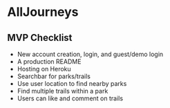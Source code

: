 # AllJourneys

## MVP Checklist
* New account creation, login, and guest/demo login
* A production README 
* Hosting on Heroku
* Searchbar for parks/trails
* Use user location to find nearby parks
* Find multiple trails within a park
* Users can like and comment on trails 
